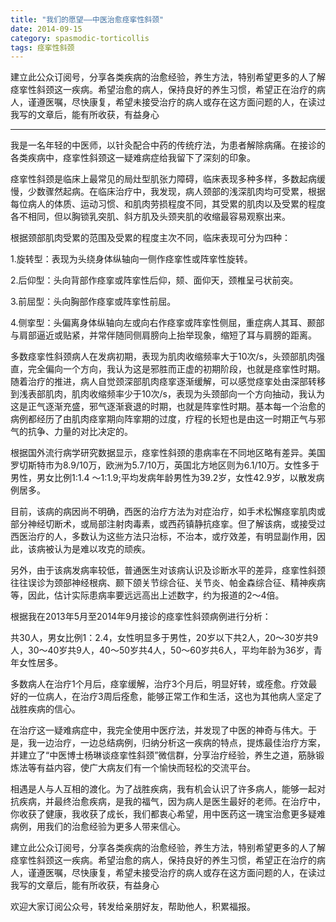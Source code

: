 ```yaml
---
title: "我们的愿望——中医治愈痉挛性斜颈"
date: 2014-09-15
category: spasmodic-torticollis
tags: 痉挛性斜颈
---
```


建立此公众订阅号，分享各类疾病的治愈经验，养生方法，特别希望更多的人了解痉挛性斜颈这一疾病。希望治愈的病人，保持良好的养生习惯，希望正在治疗的病人，谨遵医嘱，尽快康复，希望未接受治疗的病人或存在这方面问题的人，在读过我写的文章后，能有所收获，有益身心

***

我是一名年轻的中医师，以针灸配合中药的传统疗法，为患者解除病痛。在接诊的各类疾病中，痉挛性斜颈这一疑难病症给我留下了深刻的印象。

痉挛性斜颈是临床上最常见的局灶型肌张力障碍，临床表现多种多样，多数起病缓慢，少数骤然起病。在临床治疗中，我发现，病人颈部的浅深肌肉均可受累，根据每位病人的体质、运动习惯、和肌肉劳损程度不同，其受累的肌肉以及受累的程度各不相同，但以胸锁乳突肌、斜方肌及头颈夹肌的收缩最容易观察出来。

根据颈部肌肉受累的范围及受累的程度主次不同，临床表现可分为四种：

1.旋转型：表现为头绕身体纵轴向一侧作痉挛性或阵挛性旋转。

2.后仰型：头向背部作痉挛或阵挛性后仰，颏、面仰天，颈椎呈弓状前突。

3.前屈型：头向胸部作痉挛或阵挛性前屈。

4.侧挛型：头偏离身体纵轴向左或向右作痉挛或阵挛性侧屈，重症病人其耳、颞部与肩部逼近或贴紧，并常伴随同侧肩膀向上抬举现象，缩短了耳与肩膀的距离。

多数痉挛性斜颈病人在发病初期，表现为肌肉收缩频率大于10次/s，头颈部肌肉强直，完全偏向一个方向，我认为这是邪胜而正虚的初期阶段，也就是痉挛性时期。随着治疗的推进，病人自觉颈深部肌肉痉挛逐渐缓解，可以感觉痉挛处由深部转移到浅表部肌肉，肌肉收缩频率少于10次/s，表现为头颈部向一个方向抽动，我认为这是正气逐渐充盛，邪气逐渐衰退的时期，也就是阵挛性时期。基本每一个治愈的病例都经历了由肌肉痉挛期向阵挛期的过度，疗程的长短也是由这一时期正气与邪气的抗争、力量的对比决定的。

根据国外流行病学研究数据显示，痉挛性斜颈的患病率在不同地区略有差异。美国罗切斯特市为8.9/10万，欧洲为5.7/10万，英国北方地区则为6.1/10万。女性多于男性，男女比例1∶1.4 ～1∶1.9;平均发病年龄男性为39.2岁，女性42.9岁，以散发病例居多。

目前，该病的病因尚不明确，西医的治疗方法为对症治疗，如手术松懈痉挛肌肉或部分神经切断术，或局部注射肉毒素，或西药镇静抗痉挛。但了解该病，或接受过西医治疗的人，多数认为这些方法只治标，不治本，或疗效差，有明显副作用，因此，该病被认为是难以攻克的顽疾。

另外，由于该病发病率较低，普通医生对该病认识及诊断水平的差异，痉挛性斜颈往往误诊为颈部神经根病、颞下颌关节综合征、关节炎、帕金森综合征、精神疾病等，因此，估计实际患病率要远远高出上述数字，约为报道的2～4倍。

根据我在2013年5月至2014年9月接诊的痉挛性斜颈病例进行分析：

共30人，男女比例1：2.4，女性明显多于男性，20岁以下共2人，20～30岁共9人，30～40岁共9人，40～50岁共4人，50～60岁共6人，平均年龄为36岁，青年女性居多。

多数病人在治疗1个月后，痉挛缓解，治疗3个月后，明显好转，或痊愈。疗效最好的一位病人，在治疗3周后痊愈，能够正常工作和生活，这也为其他病人坚定了战胜疾病的信心。

在治疗这一疑难病症中，我完全使用中医疗法，并发现了中医的神奇与伟大。于是，我一边治疗，一边总结病例，归纳分析这一疾病的特点，提炼最佳治疗方案，并建立了“中医博士杨琳谈痉挛性斜颈”微信群，分享治疗经验，养生之道，筋脉锻炼法等有益内容，使广大病友们有一个愉快而轻松的交流平台。

相遇是人与人互相的渡化。为了战胜疾病，我有机会认识了许多病人，能够一起对抗疾病，并最终治愈疾病，是我的福气，因为病人是医生最好的老师。在治疗中，你收获了健康，我收获了成长，我们都衷心希望，用中医药这一瑰宝治愈更多疑难病例，用我们的治愈经验为更多人带来信心。

建立此公众订阅号，分享各类疾病的治愈经验，养生方法，特别希望更多的人了解痉挛性斜颈这一疾病。希望治愈的病人，保持良好的养生习惯，希望正在治疗的病人，谨遵医嘱，尽快康复，希望未接受治疗的病人或存在这方面问题的人，在读过我写的文章后，能有所收获，有益身心

欢迎大家订阅公众号，转发给亲朋好友，帮助他人，积累福报。
